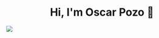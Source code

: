 <div align="center">
<h1 align="center">Hi, I'm Oscar Pozo 👋</h1>
</div>
<img src="https://www.canva.com/design/DAF1FDxVaZM/yZ8dM4Ti-jUeoVvzT0E5hA/view?utm_content=DAF1FDxVaZM&utm_campaign=designshare&utm_medium=link&utm_source=editor">

<!--
**OspofeDeveloper/OspofeDeveloper** is a ✨ _special_ ✨ repository because its `README.md` (this file) appears on your GitHub profile.



Here are some ideas to get you started:

- 🔭 I’m currently working on ...
- 🌱 I’m currently learning ...
- 👯 I’m looking to collaborate on ...
- 🤔 I’m looking for help with ...
- 💬 Ask me about ...
- 📫 How to reach me: ...
- 😄 Pronouns: ...
- ⚡ Fun fact: ...
-->
